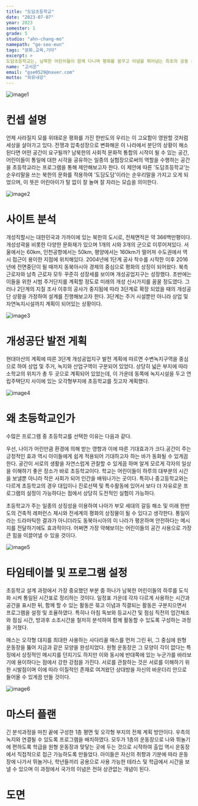 ```yaml
---
title: "도담초등학교"
date: "2023-07-07"
year: 2023
semester: 1
grade: 5
studio: "ahn-chang-mo"
namepath: "go-seo-eun"
tags: "문화,교육,기타"
excerpt: >
도담초등학교는, 남북한 어린이들이 함께 다니며 평화를 꿈꾸고 이념을 뛰어넘는 최초의 공동 초등학교 입니다. 개성공단 내부에 가상의 환경을 설정하여 동북아를 넘어 전세계 평화의 상징이 될 것을 제안합니다.
name: "고서은"
email: "gse0529@naver.com"
motto: "외유내강"
---
```


![image1](/posts-images/2023_1_5_ahn-chang-mo_go-seo-eun/image1.jpg)

# 컨셉 설명

언제 사라질지 모를 위태로운 평화를 가진 한반도의 우리는 이 고요함이 영원할 것처럼 세상을 살아가고 있다. 전쟁과 압축성장으로 변화해온 이 나라에서 분단의 상황이 해소된다면 어떤 공간이 요구될까? 남북한의 사회적 문화적 통합의 시작이 될 수 있는 공간, 어린이들이 통일에 대한 시각을 공유하는 일종의 실험장으로써의 역할을 수행하는 공간을 초등학교라는 프로그램을 통해 제안해보고자 한다.
이 제안에 따른 '도담초등학교'는 순우리말을 쓰는 북한의 문화를 적용하여 '도담도담'이라는 순우리말을 가지고 오게 되었으며, 이 뜻은 어린아이가 탈 없이 잘 놀며 잘 자라는 모습을 의미한다.

![image2](/posts-images/2023_1_5_ahn-chang-mo_go-seo-eun/image2.jpg)

# 사이트 분석

개성직할시는 대한민국과 가까이에 있는 북한의 도시로, 전체면적은 약 366백만평이다. 개성성곽을 비롯한 다양한 문화재가 있으며 1개의 시와 3개의 군으로 이루어져있다. 서울에서는 60km, 인천공항에서는 50km, 평양에서는 160km가 떨어져 수도권에서 역시 접근이 용이한 지점에 위치해있다. 2004년에 1단계 공사 착수를 시작한 이후 2016년에 전면중단이 될 때까지 동북아시아 경제의 중심으로 평화의 상징이 되어왔다. 북측 근로자와 남측 근로자 모두 꾸준히 성장세를 보이며 개성공업지구는 성장했다. 초반에는 이들을 위한 시범 주거단지를 계획할 정도로 미래의 개성 신시가지를 꿈꿀 정도였다. 그러나 2단계의 지질 조사 이후의 공사가 중지됨에 따라 3단계로 확장 되었을 때의 개성공단 상황을 가정하여 설계를 진행해보고자 한다. 3단계는 주거 시설뿐만 아니라 상업 및 자연녹지시설까지 계획이 되어있는 상황이다.

![image3](/posts-images/2023_1_5_ahn-chang-mo_go-seo-eun/image3.jpg)

# 개성공단 발전 게획

현대아산의 계획에 따른 3단계 개성공업지구 발전 계획에 따르면 수변녹지구역을 중심으로 하여 상업 및 주거, 녹지와 산업구역이 구분되어 있었다. 상당히 넓은 부지에 따라 소학교의 위치가 총 두 곳으로 계획되어 있었는데, 이 가운데 동쪽에 녹지시설을 두고 연립주택단지 사이에 있는 오각형부지에 초등학교를 짓고자 계획했다.

![image4](/posts-images/2023_1_5_ahn-chang-mo_go-seo-eun/image4.jpg)

# 왜 초등학교인가

수많은 프로그램 중 초등학교를 선택한 이유는 다음과 같다.

우선, 나이가 어린만큼 환경에 의해 받는 영향과 이에 따른 기대효과가 크다.공간이 주는 긍정적인 효과 역시 아이들에게 쉽게 적용되어 기대하고자 하는 바가 동화될 수 있게끔 한다. 공간이 서로의 생활을 자연스럽게 관찰할 수 있게끔 하며 알게 모르게 각자의 일상을 이해하기 좋은 장소가 바로 초등학교이다.
학교는 어린이들이 하루의 대부분의 시간을 보낼뿐 아니라 작은 사회가 되어 인간을 배워나가는 곳이다. 특히나 중고등학교와는 다르게 초등학교의 경우 대입이나 진로선택 및 특수활동에 있어서 보다 더 자유로운 프로그램의 설정이 가능하다는 점에서 상당히 도전적인 실험이 가능하다.

초등학교가 주는 일종의 상징성을 이용하여 나아가 부모 세대의 갈등 해소 및 미래 한반도의 건축적 레퍼런스 제시와 전세계의 평화의 상징물이 될 수 있다고 생각한다. 통일이라는 드라마틱한 결과가 아니더라도 동북아시아의 이 나라가 평온하며 안전하다는 메시지를 전달하기에도 효과적이다. 어쩌면 가장 약해보이는 어린이들의 공간 사용으로 가장 큰 힘을 이끌어낼 수 있을 것이다.

![image5](/posts-images/2023_1_5_ahn-chang-mo_go-seo-eun/image5.jpg)

# 타임테이블 및 프로그램 설정

초등학교 설계 과정에서 가장 중요했던 부분 중 하나가 남북한 어린이들의 하루를 도식화 시켜 통일된 시간표로 정리하는 것이다. 일정표 가운데 각자 다르게 사용하는 시간과 공간을 표시한 뒤, 함께 할 수 있는 활동은 묶고 이념과 직결되는 활동은 구분지으면서 프로그램을 설정 및 조율하였다. 특히나 아침 독보와 등교시간 및 점심 직전의 업간체조와 점심 시간, 방과후 소조시간을 철저히 분석하여 함께 활동할 수 있도록 구성하는 과정을 거쳤다.

매스는 오각형 대지를 최대한 사용하는 사다리꼴 매스를 먼저 그린 뒤, 그 중심에 원형 운동장을 뚫어 지금과 같은 모양을 완성지었다. 원형 운동장은 그 모양이 각이 없다는 특징에서 상징적인 메시지를 던지기도 하지만 이와 동시에 반대쪽에 있는 누군가를 바라보기에 용이하다는 점에서 강한 강점을 가진다. 서로를 관찰하는 것은 서로를 이해하기 위한 시발점이며 이에 따라 이질적인 존재로 여겨왔던 상대방을 자신의 바운더리 안으로 들어올 수 있게끔 만들 것이다.

![image6](/posts-images/2023_1_5_ahn-chang-mo_go-seo-eun/image6.jpg)

# 마스터 플랜

긴 분석과정을 마친 끝에 구성한 1층 평면 및 오각형 부지의 전체 계획 방안이다. 우측의 녹지와 연결될 수 있도록 프로그램을 배치하였다. 모두가 1층의 운동장으로 나와 뛰놀기에 편하도록 학급을 원형 운동장과 맞닿는 곳에 두는 것으로 시작하여 출입 역시 운동장에서 직접적으로 접근 가능하도록 만들었다. 아이들은 자신의 취향과 기분에 따라 운동장에 나가서 뛰놀거나, 학년들끼리 공용으로 사용 가능한 테라스 및 학급에서 시간을 보낼 수 있으며 이 과정에서 국가의 이념은 전혀 상관없는 개념이 된다.

# 도면
